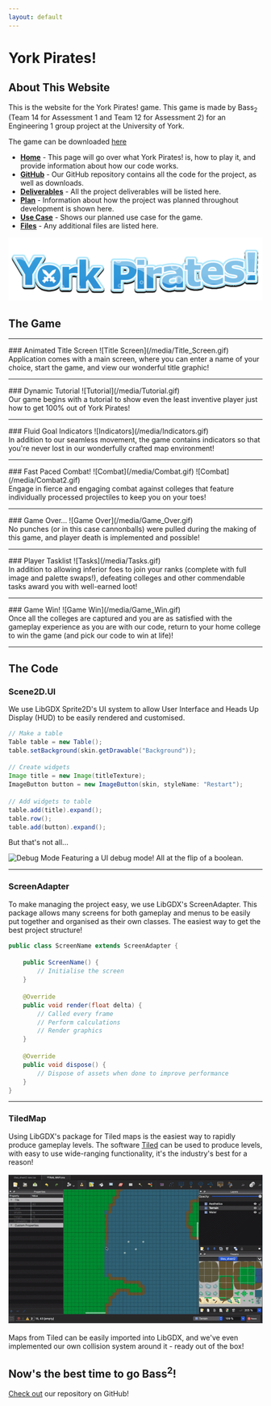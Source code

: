 ```yaml
---
layout: default
---
```

# York Pirates!
## About This Website
This is the website for the York Pirates! game.
This game is made by Bass<sub>2</sub> (Team 14 for Assessment 1 and Team 12 for Assessment 2) for an Engineering 1 group project at the University of York.

The game can be downloaded [here](https://github.com/KeiraL11/Team12Website/jar/yorkpirates-1.0.1.jar)

- [**Home**]() - This page will go over what York Pirates! is, how to play it, and provide information about how our code works.
- [**GitHub**](https://github.com/engteam14/yorkpirates) - Our GitHub repository contains all the code for the project, as well as downloads.
- [**Deliverables**](/deliverables) - All the project deliverables will be listed here.
- [**Plan**](/plan) - Information about how the project was planned throughout development is shown here.
- [**Use Case**](/usecase) - Shows our planned use case for the game.
- [**Files**](/files) - Any additional files are listed here.

![Game Logo](/media/Logo.gif)

## The Game
<hr/>
### Animated Title Screen
![Title Screen](/media/Title_Screen.gif)
<br/>
Application comes with a main screen, where you can enter a name of your choice, start the game, and view our wonderful title graphic!
<hr/>
### Dynamic Tutorial
![Tutorial](/media/Tutorial.gif)
<br/>
Our game begins with a tutorial to show even the least inventive player just how to get 100% out of York Pirates!
<hr/>
### Fluid Goal Indicators
![Indicators](/media/Indicators.gif)
<br/>
In addition to our seamless movement, the game contains indicators so that you're never lost in our wonderfully crafted map environment!
<hr/>
### Fast Paced Combat!
![Combat](/media/Combat.gif)
![Combat](/media/Combat2.gif)
<br/>
Engage in fierce and engaging combat against colleges that feature individually processed projectiles to keep you on your toes!
<hr/>
### Game Over...
![Game Over](/media/Game_Over.gif)
<br/>
No punches (or in this case cannonballs) were pulled during the making of this game, and player death is implemented and possible!
<hr/>
### Player Tasklist
![Tasks](/media/Tasks.gif)
<br/>
In addition to allowing inferior foes to join your ranks (complete with full image and palette swaps!), defeating colleges and other commendable tasks award you with well-earned loot!
<hr/>
### Game Win!
![Game Win](/media/Game_Win.gif)
<br/>
Once all the colleges are captured and you are as satisfied with the gameplay experience as you are with our code, return to your home college to win the game (and pick our code to win at life)!

<hr/>

## The Code

### Scene2D.UI

We use LibGDX Sprite2D's UI system to allow User Interface and Heads Up Display (HUD) to be easily rendered and customised.

```java
// Make a table
Table table = new Table();
table.setBackground(skin.getDrawable("Background"));

// Create widgets
Image title = new Image(titleTexture);
ImageButton button = new ImageButton(skin, styleName: "Restart");

// Add widgets to table
table.add(title).expand();
table.row();
table.add(button).expand();
```
But that's not all...

![Debug Mode](/media/Debug.gif)
Featuring a UI debug mode! All at the flip of a boolean.

<hr/>

### ScreenAdapter

To make managing the project easy, we use LibGDX's ScreenAdapter. 
This package allows many screens for both gameplay and menus to be easily put together and organised as their own classes.
The easiest way to get the best project structure!

```java
public class ScreenName extends ScreenAdapter {
    
    public ScreenName() {
        // Initialise the screen
    }
    
    @Override
    public void render(float delta) {
        // Called every frame
        // Perform calculations
        // Render graphics
    }
    
    @Override
    public void dispose() {
        // Dispose of assets when done to improve performance
    }
}
```

<hr/>

### TiledMap
Using LibGDX's package for Tiled maps is the easiest way to rapidly produce gameplay levels.
The software [Tiled](https://www.mapeditor.org) can be used to produce levels, with easy to use wide-ranging functionality, it's the industry's best for a reason!
<br/><br/>![Tiled](/media/tiled.gif)
<br/><br/>Maps from Tiled can be easily imported into LibGDX, and we've even implemented our own collision system around it - ready out of the box!

## Now's the best time to go Bass<sup>2</sup>!
[Check out](https://github.com/engteam14/yorkpirates) our repository on GitHub!
